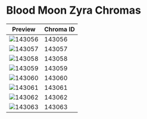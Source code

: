 # Blood Moon Zyra Chromas

| Preview | Chroma ID |
|---------|-----------|
| ![143056](https://raw.communitydragon.org/latest/plugins/rcp-be-lol-game-data/global/default/v1/champion-chroma-images/143/143056.png) | 143056 |
| ![143057](https://raw.communitydragon.org/latest/plugins/rcp-be-lol-game-data/global/default/v1/champion-chroma-images/143/143057.png) | 143057 |
| ![143058](https://raw.communitydragon.org/latest/plugins/rcp-be-lol-game-data/global/default/v1/champion-chroma-images/143/143058.png) | 143058 |
| ![143059](https://raw.communitydragon.org/latest/plugins/rcp-be-lol-game-data/global/default/v1/champion-chroma-images/143/143059.png) | 143059 |
| ![143060](https://raw.communitydragon.org/latest/plugins/rcp-be-lol-game-data/global/default/v1/champion-chroma-images/143/143060.png) | 143060 |
| ![143061](https://raw.communitydragon.org/latest/plugins/rcp-be-lol-game-data/global/default/v1/champion-chroma-images/143/143061.png) | 143061 |
| ![143062](https://raw.communitydragon.org/latest/plugins/rcp-be-lol-game-data/global/default/v1/champion-chroma-images/143/143062.png) | 143062 |
| ![143063](https://raw.communitydragon.org/latest/plugins/rcp-be-lol-game-data/global/default/v1/champion-chroma-images/143/143063.png) | 143063 |
